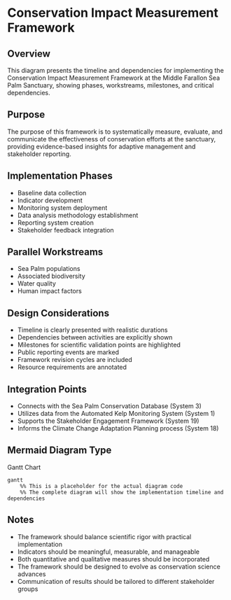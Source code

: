 # Conservation Impact Measurement Framework

## Overview
This diagram presents the timeline and dependencies for implementing the Conservation Impact Measurement Framework at the Middle Farallon Sea Palm Sanctuary, showing phases, workstreams, milestones, and critical dependencies.

## Purpose
The purpose of this framework is to systematically measure, evaluate, and communicate the effectiveness of conservation efforts at the sanctuary, providing evidence-based insights for adaptive management and stakeholder reporting.

## Implementation Phases
- Baseline data collection
- Indicator development
- Monitoring system deployment
- Data analysis methodology establishment
- Reporting system creation
- Stakeholder feedback integration

## Parallel Workstreams
- Sea Palm populations
- Associated biodiversity
- Water quality
- Human impact factors

## Design Considerations
- Timeline is clearly presented with realistic durations
- Dependencies between activities are explicitly shown
- Milestones for scientific validation points are highlighted
- Public reporting events are marked
- Framework revision cycles are included
- Resource requirements are annotated

## Integration Points
- Connects with the Sea Palm Conservation Database (System 3)
- Utilizes data from the Automated Kelp Monitoring System (System 1)
- Supports the Stakeholder Engagement Framework (System 19)
- Informs the Climate Change Adaptation Planning process (System 18)

## Mermaid Diagram Type
Gantt Chart

```mermaid
gantt
    %% This is a placeholder for the actual diagram code
    %% The complete diagram will show the implementation timeline and dependencies
```

## Notes
- The framework should balance scientific rigor with practical implementation
- Indicators should be meaningful, measurable, and manageable
- Both quantitative and qualitative measures should be incorporated
- The framework should be designed to evolve as conservation science advances
- Communication of results should be tailored to different stakeholder groups
